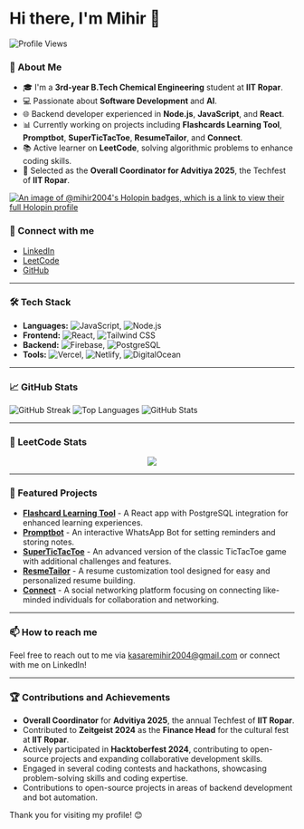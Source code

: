 # Hi there, I'm Mihir 👋
![Profile Views](https://komarev.com/ghpvc/?username=mihir2004&color=brightgreen)

### 🚀 About Me

- 🎓 I'm a **3rd-year B.Tech Chemical Engineering** student at **IIT Ropar**.
- 💻 Passionate about **Software Development** and **AI**.
- 🌐 Backend developer experienced in **Node.js**, **JavaScript**, and **React**.
- 📊 Currently working on projects including **Flashcards Learning Tool**, **Promptbot**, **SuperTicTacToe**, **ResumeTailor**, and **Connect**.
- 📚 Active learner on **LeetCode**, solving algorithmic problems to enhance coding skills.
- 🎉 Selected as the **Overall Coordinator for Advitiya 2025**, the Techfest of **IIT Ropar**.

[![An image of @mihir2004's Holopin badges, which is a link to view their full Holopin profile](https://holopin.me/mihir2004)](https://holopin.io/@mihir2004)

### 🔗 Connect with me

- [LinkedIn](https://www.linkedin.com/in/mihir-kasare/)
- [LeetCode](https://leetcode.com/u/mihir_kasare/)
- [GitHub](https://github.com/mihir2004)

---

### 🛠️ Tech Stack

- **Languages:** ![JavaScript](https://img.shields.io/badge/-JavaScript-333333?style=flat&logo=javascript), ![Node.js](https://img.shields.io/badge/-Node.js-333333?style=flat&logo=node.js)
- **Frontend:** ![React](https://img.shields.io/badge/-React-333333?style=flat&logo=react), ![Tailwind CSS](https://img.shields.io/badge/-Tailwind%20CSS-333333?style=flat&logo=tailwind-css)
- **Backend:** ![Firebase](https://img.shields.io/badge/-Firebase-333333?style=flat&logo=firebase), ![PostgreSQL](https://img.shields.io/badge/-PostgreSQL-333333?style=flat&logo=postgresql)
- **Tools:** ![Vercel](https://img.shields.io/badge/-Vercel-333333?style=flat&logo=vercel), ![Netlify](https://img.shields.io/badge/-Netlify-333333?style=flat&logo=netlify), ![DigitalOcean](https://img.shields.io/badge/-DigitalOcean-333333?style=flat&logo=digitalocean)

---

### 📈 GitHub Stats

![GitHub Streak](https://streak-stats.demolab.com/?user=mihir2004&theme=radical)
![Top Languages](https://github-readme-stats.vercel.app/api/top-langs/?username=mihir2004&layout=compact&theme=radical)
![GitHub Stats](https://github-readme-stats.vercel.app/api?username=mihir2004&show_icons=true&theme=radical)

---

### 🚀 LeetCode Stats

<p align="center">
  <img align="top" src="https://leetcard.jacoblin.cool/mihir_kasare?theme=nord&font=Noto%20Sans&ext=heatmap" />  
</p>

---

### 📂 Featured Projects

- **[Flashcard Learning Tool](https://github.com/mihir2004/flashcard)** - A React app with PostgreSQL integration for enhanced learning experiences.
- **[Promptbot](https://github.com/mihir2004/whatsappbot)** - An interactive WhatsApp Bot for setting reminders and storing notes.
- **[SuperTicTacToe](https://github.com/mihir2004/supertictactoe)** - An advanced version of the classic TicTacToe game with additional challenges and features.
- **[ResmeTailor](https://github.com/mihir2004/resmetailor)** - A resume customization tool designed for easy and personalized resume building.
- **[Connect](https://github.com/mihir2004/connect)** - A social networking platform focusing on connecting like-minded individuals for collaboration and networking.

---

### 📫 How to reach me

Feel free to reach out to me via [kasaremihir2004@gmail.com](mailto:kasaremihir2004@gmail.com) or connect with me on LinkedIn!

---

### 🏆 Contributions and Achievements

- **Overall Coordinator** for **Advitiya 2025**, the annual Techfest of **IIT Ropar**.
- Contributed to **Zeitgeist 2024** as the **Finance Head** for the cultural fest at **IIT Ropar**.
- Actively participated in **Hacktoberfest 2024**, contributing to open-source projects and expanding collaborative development skills.
- Engaged in several coding contests and hackathons, showcasing problem-solving skills and coding expertise.
- Contributions to open-source projects in areas of backend development and bot automation.

Thank you for visiting my profile! 😊
